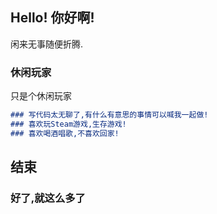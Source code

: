 ## Hello! 你好啊!

闲来无事随便折腾.

### 休闲玩家

只是个休闲玩家

```markdown
### 写代码太无聊了,有什么有意思的事情可以喊我一起做!
### 喜欢玩Steam游戏,生存游戏!
### 喜欢喝酒唱歌,不喜欢回家!
```

## 结束
### 好了,就这么多了

